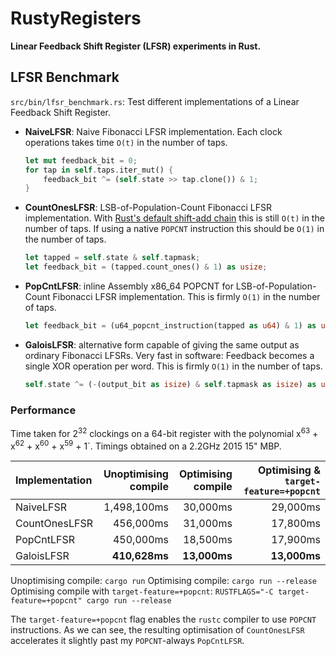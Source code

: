 # RustyRegisters

**Linear Feedback Shift Register (LFSR) experiments in Rust.**

## LFSR Benchmark
`src/bin/lfsr_benchmark.rs`: Test different implementations of a Linear Feedback Shift Register.

* **NaiveLFSR**: Naive Fibonacci LFSR implementation.
  Each clock operations takes time `O(t)` in the number of taps.

  ``` rust
  let mut feedback_bit = 0;
  for tap in self.taps.iter_mut() {
      feedback_bit ^= (self.state >> tap.clone()) & 1;
  }
  ```
* **CountOnesLFSR**: LSB-of-Population-Count Fibonacci LFSR implementation.
    With [Rust's default shift-add chain](https://users.rust-lang.org/t/what-is-the-implementation-of-count-ones/4923) this is still `O(t)` in the number of taps. If using a native `POPCNT` instruction this should be `O(1)` in the number of taps.

    ``` rust
    let tapped = self.state & self.tapmask;
    let feedback_bit = (tapped.count_ones() & 1) as usize;
    ```
* **PopCntLFSR**: inline Assembly x86_64 POPCNT for LSB-of-Population-Count Fibonacci LFSR implementation.
    This is firmly `O(1)` in the number of taps.

    ``` rust
    let feedback_bit = (u64_popcnt_instruction(tapped as u64) & 1) as usize;
    ```
* **GaloisLFSR**: alternative form capable of giving the same output as ordinary Fibonacci LFSRs. Very fast in software: Feedback becomes a single XOR operation per word.
    This is firmly `O(1)` in the number of taps.

    ``` rust
    self.state ^= (-(output_bit as isize) & self.tapmask as isize) as usize;
    ```

### Performance

Time taken for 2<sup>32</sup> clockings on a 64-bit register with the polynomial x<sup>63</sup> + x<sup>62</sup> + x<sup>60</sup> + x<sup>59</sup> + 1`. Timings obtained on a 2.2GHz 2015 15" MBP.

| Implementation | Unoptimising compile | Optimising compile | Optimising & `target-feature=+popcnt` |
| :---           |                 ---: |               ---: |                                  ---: |
| NaiveLFSR      |          1,498,100ms |           30,000ms |                              29,000ms |
| CountOnesLFSR  |            456,000ms |           31,000ms |                              17,800ms |
| PopCntLFSR     |            450,000ms |           18,500ms |                              17,900ms |
| GaloisLFSR     |        **410,628ms** |       **13,000ms** |                          **13,000ms** |

Unoptimising compile: `cargo run`
Optimising compile: `cargo run --release`
Optimising compile with `target-feature=+popcnt`: `RUSTFLAGS="-C target-feature=+popcnt" cargo run --release`

The `target-feature=+popcnt` flag enables the `rustc` compiler to use `POPCNT` instructions. As we can see, the resulting optimisation of `CountOnesLFSR` accelerates it slightly past my `POPCNT`-always `PopCntLFSR`.
